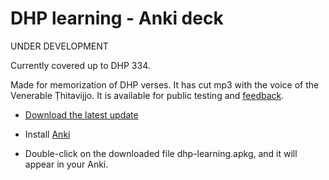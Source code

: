 # DHP learning - Anki deck

UNDER DEVELOPMENT

Currently covered up to DHP 334.

Made for memorization of DHP verses. It has cut mp3 with the voice of the Venerable Ṭhitavijjo. It is available for public testing and [feedback](https://docs.google.com/forms/d/e/1FAIpQLSeA7LgF9KnCGWw1_HysqKpgD4eg4Hjo3ZFG7GcL53nsIETDCw/viewform).

- [Download the latest update](https://github.com/sasanarakkha/study-tools/releases/latest/download/dhp-learning.apkg)

- Install [Anki](https://apps.ankiweb.net/)

- Double-click on the downloaded file dhp-learning.apkg, and it will appear in your Anki.

